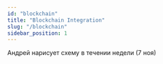 ```yaml
---
id: "blockchain"
title: "Blockchain Integration"
slug: "/blockchain"
sidebar_position: 1
---
```


Андрей нарисует схему в течении недели (7 ноя)